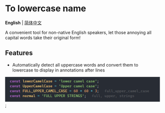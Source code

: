 # To lowercase name

**English** | [简体中文](./README.zh-CN.md)

A convenient tool for non-native English speakers, let those annoying all capital words take their original form!

## Features

- Automatically detect all uppercase words and convert them to lowercase to display in annotations after lines

![Example](./assets/example.png);
